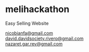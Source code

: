 # melihackathon

Easy Selling Website

nicobianfa@gmail.com<br />
david.davidsociety.rivero@gmail.com<br />
nazaret.gar.rev@gmail.com
